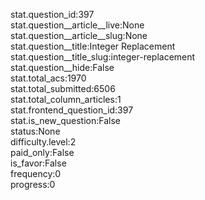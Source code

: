 stat.question_id:397  
stat.question__article__live:None  
stat.question__article__slug:None  
stat.question__title:Integer Replacement  
stat.question__title_slug:integer-replacement  
stat.question__hide:False  
stat.total_acs:1970  
stat.total_submitted:6506  
stat.total_column_articles:1  
stat.frontend_question_id:397  
stat.is_new_question:False  
status:None  
difficulty.level:2  
paid_only:False  
is_favor:False  
frequency:0  
progress:0  
